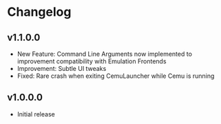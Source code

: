 # Changelog 

## v1.1.0.0
* New Feature: Command Line Arguments now implemented to improvement compatibility with Emulation Frontends  
* Improvement: Subtle UI tweaks
* Fixed: Rare crash when exiting CemuLauncher while Cemu is running 

## v1.0.0.0
* Initial release 
